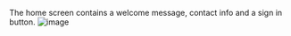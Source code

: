 The home screen contains a welcome message, contact info and a sign in button.
![image](https://github.com/johan-gorter/utopia/assets/3057773/9ab99fed-5849-438b-a6bb-83cb11addb46)
